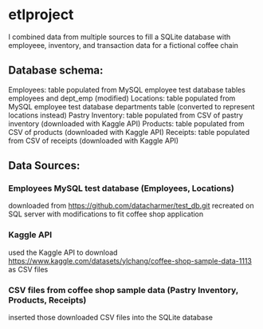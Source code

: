 # etlproject
I combined data from multiple sources to fill a SQLite database with employeee, inventory, and transaction data for a fictional coffee chain
## Database schema: 
  Employees: table populated from MySQL employee test database tables employees and dept_emp (modified)
  Locations: table populated from MySQL employee test database departments table (converted to represent locations instead)
  Pastry Inventory: table populated from CSV of pastry inventory (downloaded with Kaggle API)
  Products: table populated from CSV of products (downloaded with Kaggle API)
  Receipts: table populated from CSV of receipts (downloaded with Kaggle API)

## Data Sources:
  ### Employees MySQL test database (Employees, Locations)
  downloaded from https://github.com/datacharmer/test_db.git
  recreated on SQL server with modifications to fit coffee shop application

  ### Kaggle API 
  used the Kaggle API to download https://www.kaggle.com/datasets/ylchang/coffee-shop-sample-data-1113 as CSV files

  ### CSV files from coffee shop sample data (Pastry Inventory, Products, Receipts)
  inserted those downloaded CSV files into the SQLite database 
